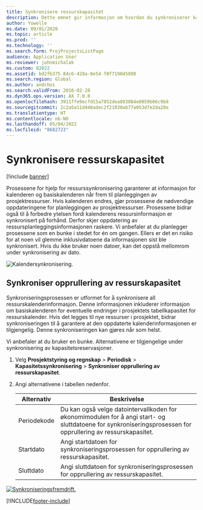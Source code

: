 ```yaml
---
title: Synkronisere ressurskapasitet
description: Dette emnet gir informasjon om hvordan du synkroniserer kapasiteten til en ressurs på tvers av kalendere og prosjekter.
author: Yowelle
ms.date: 09/01/2020
ms.topic: article
ms.prod: ''
ms.technology: ''
ms.search.form: ProjProjectsListPage
audience: Application User
ms.reviewer: johnmichalak
ms.custom: 82022
ms.assetid: bd2fb375-84c6-428a-8e54-f0f719045898
ms.search.region: Global
ms.author: andchoi
ms.search.validFrom: 2016-02-28
ms.dyn365.ops.version: AX 7.0.0
ms.openlocfilehash: 3911ffe9ecfd15a7852dea893084e0059b06c9b8
ms.sourcegitcommit: 2c2a5a11d446adec2f21030ab77a053d7e2da28e
ms.translationtype: HT
ms.contentlocale: nb-NO
ms.lasthandoff: 05/04/2022
ms.locfileid: "8682723"
---
```

# <a name="synchronize-resource-capacity"></a>Synkronisere ressurskapasitet

[!include [banner](../includes/banner.md)]

Prosessene for hjelp for ressurssynkronisering garanterer at informasjon for kalenderen og basiskalenderen når frem til planleggingen av prosjektressurser. Hvis kalenderen endres, gjør prosessene de nødvendige oppdateringene for planleggingen av prosjektressurser. Prosessene bidrar også til å forbedre ytelsen fordi kalenderens ressursinformasjon er synkronisert på forhånd. Derfor skjer oppdatering av ressursplanleggingsinformasjonen raskere. Vi anbefaler at du planlegger prosessene som en bunke i stedet for én om gangen. Ellers er det en risiko for at noen vil glemme inklusivdatoene da informasjonen sist ble synkronisert. Hvis du ikke bruker noen datoer, kan det oppstå mellomrom under synkronisering av dato.

![Kalendersynkronisering.](./media/projectresourcing04-1024x471.jpg)

## <a name="synchronize-resource-capacity-roll-ups"></a>Synkroniser opprullering av ressurskapasitet

Synkroniseringsprosessen er utformet for å synkronisere all ressurskalenderinformasjon. Denne informasjonen inkluderer informasjon om basiskalenderen for eventuelle endringer i prosjektets tabellkapasitet for ressurskalender. Hvis det legges til nye ressurser i prosjektet, bidrar synkroniseringen til å garantere at den oppdaterte kalenderinformasjonen er tilgjengelig. Denne synkroniseringen kan gjøres når som helst.

Vi anbefaler at du bruker en bunke. Alternativene er tilgjengelige under synkronisering av kapasitetsreservasjoner.

1. Velg **Prosjektstyring og regnskap** &gt; **Periodisk** &gt; **Kapasitetssynkronisering** &gt; **Synkroniser opprullering av ressurskapasitet**.
2. Angi alternativene i tabellen nedenfor.

    | Alternativ      | Beskrivelse |
    |-------------|-------------|
    | Periodekode | Du kan også velge datointervallkoden for økonomimodulen for å angi start- og sluttdatoene for synkroniseringsprosessen for opprullering av ressurskapasitet. |
    | Startdato  | Angi startdatoen for synkroniseringsprosessen for opprullering av ressurskapasitet. |
    | Sluttdato    | Angi sluttdatoen for synkroniseringsprosessen for opprullering av ressurskapasitet. |

[![Synkroniseringsfremdrift.](./media/projectresourcing09.jpg)](./media/projectresourcing09.jpg)


[!INCLUDE[footer-include](../includes/footer-banner.md)]